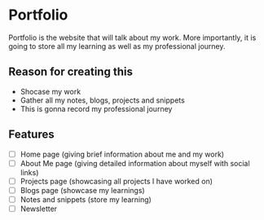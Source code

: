 # Portfolio

Portfolio is the website that will talk about my work. More importantly, it is going to store all my learning as well as my professional journey.

## Reason for creating this

- Shocase my work
- Gather all my notes, blogs, projects and snippets
- This is gonna record my professional journey

## Features

- [ ] Home page (giving brief information about me and my work)
- [ ] About Me page (giving detailed information about myself with social links)
- [ ] Projects page (showcasing all projects I have worked on)
- [ ] Blogs page (showcase my learnings)
- [ ] Notes and snippets (store my learning)
- [ ] Newsletter
